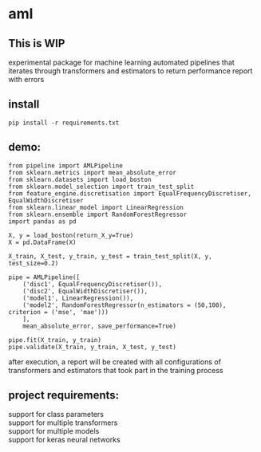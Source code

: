 # aml

## This is WIP

experimental package for machine learning automated pipelines that iterates through transformers and estimators to return performance report with errors

## install

```
pip install -r requirements.txt
```

## demo:

```
from pipeline import AMLPipeline
from sklearn.metrics import mean_absolute_error
from sklearn.datasets import load_boston
from sklearn.model_selection import train_test_split
from feature_engine.discretisation import EqualFrequencyDiscretiser, EqualWidthDiscretiser
from sklearn.linear_model import LinearRegression
from sklearn.ensemble import RandomForestRegressor
import pandas as pd

X, y = load_boston(return_X_y=True)
X = pd.DataFrame(X)

X_train, X_test, y_train, y_test = train_test_split(X, y, test_size=0.2)

pipe = AMLPipeline([
    ('disc1', EqualFrequencyDiscretiser()),
    ('disc2', EqualWidthDiscretiser()),
    ('model1', LinearRegression()),
    ('model2', RandomForestRegressor(n_estimators = (50,100), criterion = ('mse', 'mae')))
    ],
    mean_absolute_error, save_performance=True)

pipe.fit(X_train, y_train)
pipe.validate(X_train, y_train, X_test, y_test)

```
after execution, a report will be created with all configurations of transformers and estimators that took part in the training process

## project requirements:
support for class parameters  
support for multiple transformers  
support for multiple models  
support for keras neural networks  
